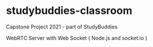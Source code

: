 # studybuddies-classroom
Capstone Project 2021 - part of StudyBuddies

WebRTC Server with Web Socket ( Node.js and socket.io )
